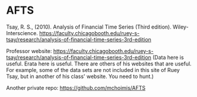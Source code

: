 # AFTS
Tsay, R. S., (2010).  Analysis of Financial Time Series (Third edition). Wiley-Interscience.  https://faculty.chicagobooth.edu/ruey-s-tsay/research/analysis-of-financial-time-series-3rd-edition 

Professor website:
https://faculty.chicagobooth.edu/ruey-s-tsay/research/analysis-of-financial-time-series-3rd-edition
(Data here is useful.  Erata here is useful.  There are others of his websites that are useful.  For example, some of the data sets are not included in this site of Ruey Tsay, but in another of his class' website.  You need to hunt.)


Another private repo:
https://github.com/mchoimis/AFTS

